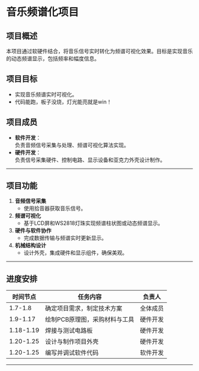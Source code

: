 # 音乐频谱化项目

## 项目概述  
本项目通过软硬件结合，将音乐信号实时转化为频谱可视化效果。目标是实现音乐的动态频谱显示，包括频率和幅度信息。  

## 项目目标  
- 实现音乐频谱实时可视化。  
- 代码能跑，板子没烧，灯光能亮就是win！ 

## 项目成员  
- **软件开发**：  
  负责音频信号采集与处理、频谱可视化算法实现。  
- **硬件开发**：  
  负责信号采集硬件、控制电路、显示设备和亚克力外壳设计制作。  

---

## 项目功能  
1. **音频信号采集**  
   - 使用拾音器获取音乐信号。  
2. **频谱可视化**  
   - 基于LCD屏和WS2818灯珠实现频谱柱状图或动态频谱显示。  
3. **硬件与软件协作**  
   - 完成数据传输与频谱实时更新显示。  
4. **机械结构设计**  
   - 设计外壳，集成硬件和显示组件，确保美观。  

---

## 进度安排  

| 时间节点     | 任务内容                        | 负责人      |
|--------------|--------------------------------|-------------|
| 1.7-1.8      | 确定项目需求，制定技术方案       | 全体成员    |
| 1.9-1.17     | 绘制PCB原理图，采购材料与工具    | 硬件开发    |
| 1.18-1.19    | 焊接与测试电路板                | 硬件开发    |
| 1.20-1.25    | 设计与制作项目外壳              | 硬件开发    |
| 1.20-1.25    | 编写并调试软件代码              | 软件开发    |

---
